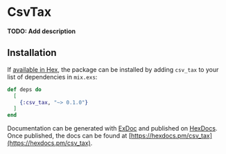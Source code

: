 # CsvTax

**TODO: Add description**

## Installation

If [available in Hex](https://hex.pm/docs/publish), the package can be installed
by adding `csv_tax` to your list of dependencies in `mix.exs`:

```elixir
def deps do
  [
    {:csv_tax, "~> 0.1.0"}
  ]
end
```

Documentation can be generated with [ExDoc](https://github.com/elixir-lang/ex_doc)
and published on [HexDocs](https://hexdocs.pm). Once published, the docs can
be found at [https://hexdocs.pm/csv_tax](https://hexdocs.pm/csv_tax).

